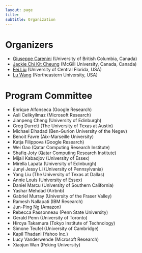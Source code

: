 ```yaml
---
layout: page
title: 
subtitle: Organization
---
```


# Organizers

* [Giuseppe Carenini](http://www.cs.ubc.ca/~carenini/) (University of British Columbia, Canada)
* [Jackie Chi Kit Cheung](http://cs.mcgill.ca/~jcheung/) (McGill University, Canada, Canada)
* [Fei Liu](http://www.cs.ucf.edu/~feiliu/) (University of Central Florida, USA)
* [Lu Wang](http://www.ccs.neu.edu/home/luwang/) (Northeastern University, USA)


# Program Committee

* Enrique Alfonseca (Google Research)
* Asli Celikyilmaz (Microsoft Research)
* Jianpeng Cheng (University of Edinburgh)
* Greg Durrett (The University of Texas at Austin)
* Michael Elhadad (Ben-Gurion University of the Negev)
* Benoit Favre (Aix-Marseille University)
* Katja Filippova (Google Research)
* Wei Gao (Qatar Computing Research Institute)
* Shafiq Joty (Qatar Computing Research Institute)
* Mijail Kabadjov (University of Essex)
* Mirella Lapata (University of Edinburgh)
* Junyi Jessy Li (University of Pennsylvania)
* Yang Liu (The University of Texas at Dallas)
* Annie Louis (University of Essex)
* Daniel Marcu (University of Southern California)
* Yashar Mehdad (Airbnb)
* Gabriel Murray (University of the Fraser Valley)
* Ramesh Nallapati (IBM Research)
* Jun-Ping Ng (Amazon)
* Rebecca Passonneau (Penn State University)
* Gerald Penn (University of Toronto)
* Hiroya Takamura (Tokyo Institute of Technology)
* Simone Teufel (University of Cambridge)
* Kapil Thadani (Yahoo Inc.)
* Lucy Vanderwende (Microsoft Research)
* Xiaojun Wan (Peking University)
